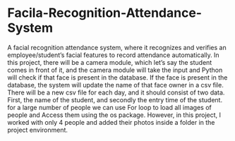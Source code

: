 # Facila-Recognition-Attendance-System
A facial recognition attendance  system, where it recognizes and verifies an employee/student’s facial features to record  attendance automatically.
In this project, there will be a camera module, which let’s say the student comes in front of it, and the camera module will take the input and Python will check if that face is present in the database. If the face is present in the database, the system will update the name of that face owner in a csv file. There will be a new csv file for each day, and it should consist of two data. First, the name of the student, and secondly the entry time of the student.
for a large number of people we can use For loop to load all images of people and Access them using the os package. However, in this project, I worked with only 4 people and added their photos inside a folder in the project environment. 
